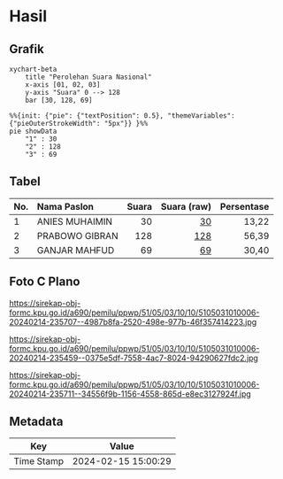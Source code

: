 # Hasil

## Grafik

```mermaid
xychart-beta
    title "Perolehan Suara Nasional"
    x-axis [01, 02, 03]
    y-axis "Suara" 0 --> 128
    bar [30, 128, 69]
```

```mermaid
%%{init: {"pie": {"textPosition": 0.5}, "themeVariables": {"pieOuterStrokeWidth": "5px"}} }%%
pie showData
    "1" : 30
    "2" : 128
    "3" : 69
```

## Tabel

| No. | Nama Paslon    | Suara | Suara (raw) | Persentase |
|:--- |:-------------- | -----:| -----------:| ----------:|
| 1   | ANIES MUHAIMIN | 30    | [30][p-1]   | 13,22      |
| 2   | PRABOWO GIBRAN | 128   | [128][p-2]  | 56,39      |
| 3   | GANJAR MAHFUD  | 69    | [69][p-3]   | 30,40      |


[p-1]: https://github.com/gigit-pemilu/pemilu-2024/blob/main/pilpres/hitung-suara/sub/51-bali/sub/05-klungkung/sub/03-klungkung/sub/1010-semarapura-tengah/sub/006-tps/sub/paslon-1.txt
[p-2]: https://github.com/gigit-pemilu/pemilu-2024/blob/main/pilpres/hitung-suara/sub/51-bali/sub/05-klungkung/sub/03-klungkung/sub/1010-semarapura-tengah/sub/006-tps/sub/paslon-2.txt
[p-3]: https://github.com/gigit-pemilu/pemilu-2024/blob/main/pilpres/hitung-suara/sub/51-bali/sub/05-klungkung/sub/03-klungkung/sub/1010-semarapura-tengah/sub/006-tps/sub/paslon-3.txt

## Foto C Plano

https://sirekap-obj-formc.kpu.go.id/a690/pemilu/ppwp/51/05/03/10/10/5105031010006-20240214-235707--4987b8fa-2520-498e-977b-46f357414223.jpg

https://sirekap-obj-formc.kpu.go.id/a690/pemilu/ppwp/51/05/03/10/10/5105031010006-20240214-235459--0375e5df-7558-4ac7-8024-94290627fdc2.jpg

https://sirekap-obj-formc.kpu.go.id/a690/pemilu/ppwp/51/05/03/10/10/5105031010006-20240214-235711--34556f9b-1156-4558-865d-e8ec3127924f.jpg


## Metadata

| Key        | Value               |
| ---------- | ------------------- |
| Time Stamp | 2024-02-15 15:00:29 |



